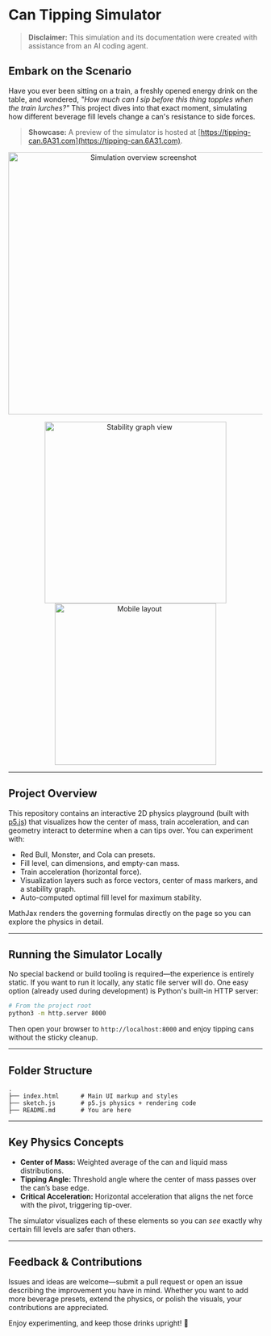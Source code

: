 # Can Tipping Simulator

> **Disclaimer:** This simulation and its documentation were created with assistance from an AI coding agent. 

## Embark on the Scenario

Have you ever been sitting on a train, a freshly opened energy drink on the table, and wondered, *"How much can I sip before this thing topples when the train lurches?"* This project dives into that exact moment, simulating how different beverage fill levels change a can's resistance to side forces.

> **Showcase:** A preview of the simulator is hosted at [https://tipping-can.6A31.com](https://tipping-can.6A31.com).

<p align="center">
	<img src="https://github.com/user-attachments/assets/2fdf86bd-a6aa-470c-ae10-349564ebec10" alt="Simulation overview screenshot" width="520" />
</p>
<p align="center">
	<img src="https://github.com/user-attachments/assets/dcfa7f48-01bf-4bd1-87f5-4c432b27f70e" alt="Stability graph view" width="360" />
	<img src="https://github.com/user-attachments/assets/27115f3f-3b89-4ab6-9335-2d620cd40790" alt="Mobile layout" width="320" />
</p>


---

## Project Overview

This repository contains an interactive 2D physics playground (built with [p5.js](https://p5js.org/)) that visualizes how the center of mass, train acceleration, and can geometry interact to determine when a can tips over. You can experiment with:

- Red Bull, Monster, and Cola can presets.
- Fill level, can dimensions, and empty-can mass.
- Train acceleration (horizontal force).
- Visualization layers such as force vectors, center of mass markers, and a stability graph.
- Auto-computed optimal fill level for maximum stability.

MathJax renders the governing formulas directly on the page so you can explore the physics in detail.

---

## Running the Simulator Locally

No special backend or build tooling is required—the experience is entirely static. If you want to run it locally, any static file server will do. One easy option (already used during development) is Python's built-in HTTP server:

```bash
# From the project root
python3 -m http.server 8000
```

Then open your browser to `http://localhost:8000` and enjoy tipping cans without the sticky cleanup.

---

## Folder Structure

```
.
├── index.html      # Main UI markup and styles
├── sketch.js       # p5.js physics + rendering code
├── README.md       # You are here
```

---

## Key Physics Concepts

- **Center of Mass:** Weighted average of the can and liquid mass distributions.
- **Tipping Angle:** Threshold angle where the center of mass passes over the can’s base edge.
- **Critical Acceleration:** Horizontal acceleration that aligns the net force with the pivot, triggering tip-over.

The simulator visualizes each of these elements so you can *see* exactly why certain fill levels are safer than others.

---

## Feedback & Contributions

Issues and ideas are welcome—submit a pull request or open an issue describing the improvement you have in mind. Whether you want to add more beverage presets, extend the physics, or polish the visuals, your contributions are appreciated.

Enjoy experimenting, and keep those drinks upright! 🍾
